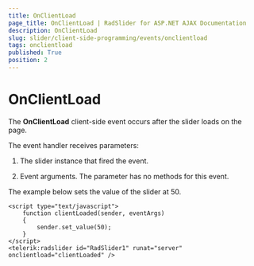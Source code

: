 ```yaml
---
title: OnClientLoad
page_title: OnClientLoad | RadSlider for ASP.NET AJAX Documentation
description: OnClientLoad
slug: slider/client-side-programming/events/onclientload
tags: onclientload
published: True
position: 2
---
```


# OnClientLoad


The **OnClientLoad** client-side event occurs after the slider loads on the page.

The event handler receives parameters:

1. The slider instance that fired the event.

1. Event arguments. The parameter has no methods for this event.

The example below sets the value of the slider at 50.

````ASP.NET
<script type="text/javascript">
	function clientLoaded(sender, eventArgs)
	{
		sender.set_value(50);
	}
</script>
<telerik:radslider id="RadSlider1" runat="server" onclientload="clientLoaded" />
````


